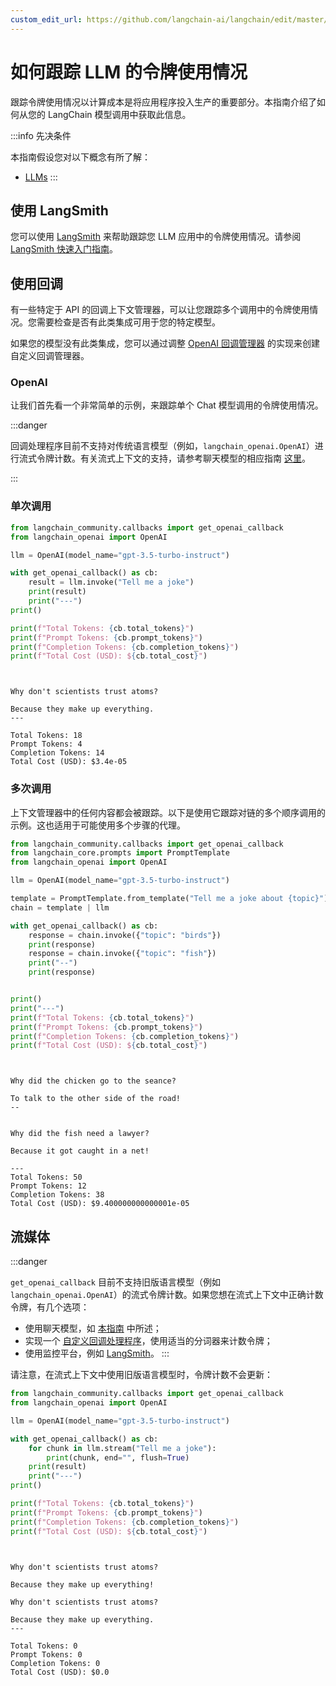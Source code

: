 ```yaml
---
custom_edit_url: https://github.com/langchain-ai/langchain/edit/master/docs/docs/how_to/llm_token_usage_tracking.ipynb
---
```


# 如何跟踪 LLM 的令牌使用情况

跟踪令牌使用情况以计算成本是将应用程序投入生产的重要部分。本指南介绍了如何从您的 LangChain 模型调用中获取此信息。

:::info 先决条件

本指南假设您对以下概念有所了解：

- [LLMs](/docs/concepts/#llms)
:::

## 使用 LangSmith

您可以使用 [LangSmith](https://www.langchain.com/langsmith) 来帮助跟踪您 LLM 应用中的令牌使用情况。请参阅 [LangSmith 快速入门指南](https://docs.smith.langchain.com/)。

## 使用回调

有一些特定于 API 的回调上下文管理器，可以让您跟踪多个调用中的令牌使用情况。您需要检查是否有此类集成可用于您的特定模型。

如果您的模型没有此类集成，您可以通过调整 [OpenAI 回调管理器](https://api.python.langchain.com/en/latest/_modules/langchain_community/callbacks/openai_info.html#OpenAICallbackHandler) 的实现来创建自定义回调管理器。

### OpenAI

让我们首先看一个非常简单的示例，来跟踪单个 Chat 模型调用的令牌使用情况。

:::danger

回调处理程序目前不支持对传统语言模型（例如，`langchain_openai.OpenAI`）进行流式令牌计数。有关流式上下文的支持，请参考聊天模型的相应指南 [这里](/docs/how_to/chat_token_usage_tracking)。

:::

### 单次调用


```python
from langchain_community.callbacks import get_openai_callback
from langchain_openai import OpenAI

llm = OpenAI(model_name="gpt-3.5-turbo-instruct")

with get_openai_callback() as cb:
    result = llm.invoke("Tell me a joke")
    print(result)
    print("---")
print()

print(f"Total Tokens: {cb.total_tokens}")
print(f"Prompt Tokens: {cb.prompt_tokens}")
print(f"Completion Tokens: {cb.completion_tokens}")
print(f"Total Cost (USD): ${cb.total_cost}")
```
```output


Why don't scientists trust atoms?

Because they make up everything.
---

Total Tokens: 18
Prompt Tokens: 4
Completion Tokens: 14
Total Cost (USD): $3.4e-05
```

### 多次调用

上下文管理器中的任何内容都会被跟踪。以下是使用它跟踪对链的多个顺序调用的示例。这也适用于可能使用多个步骤的代理。


```python
from langchain_community.callbacks import get_openai_callback
from langchain_core.prompts import PromptTemplate
from langchain_openai import OpenAI

llm = OpenAI(model_name="gpt-3.5-turbo-instruct")

template = PromptTemplate.from_template("Tell me a joke about {topic}")
chain = template | llm

with get_openai_callback() as cb:
    response = chain.invoke({"topic": "birds"})
    print(response)
    response = chain.invoke({"topic": "fish"})
    print("--")
    print(response)


print()
print("---")
print(f"Total Tokens: {cb.total_tokens}")
print(f"Prompt Tokens: {cb.prompt_tokens}")
print(f"Completion Tokens: {cb.completion_tokens}")
print(f"Total Cost (USD): ${cb.total_cost}")
```
```output


Why did the chicken go to the seance?

To talk to the other side of the road!
--


Why did the fish need a lawyer?

Because it got caught in a net!

---
Total Tokens: 50
Prompt Tokens: 12
Completion Tokens: 38
Total Cost (USD): $9.400000000000001e-05
```

## 流媒体

:::danger

`get_openai_callback` 目前不支持旧版语言模型（例如 `langchain_openai.OpenAI`）的流式令牌计数。如果您想在流式上下文中正确计数令牌，有几个选项：

- 使用聊天模型，如 [本指南](/docs/how_to/chat_token_usage_tracking) 中所述；
- 实现一个 [自定义回调处理程序](/docs/how_to/custom_callbacks/)，使用适当的分词器来计数令牌；
- 使用监控平台，例如 [LangSmith](https://www.langchain.com/langsmith)。
:::

请注意，在流式上下文中使用旧版语言模型时，令牌计数不会更新：

```python
from langchain_community.callbacks import get_openai_callback
from langchain_openai import OpenAI

llm = OpenAI(model_name="gpt-3.5-turbo-instruct")

with get_openai_callback() as cb:
    for chunk in llm.stream("Tell me a joke"):
        print(chunk, end="", flush=True)
    print(result)
    print("---")
print()

print(f"Total Tokens: {cb.total_tokens}")
print(f"Prompt Tokens: {cb.prompt_tokens}")
print(f"Completion Tokens: {cb.completion_tokens}")
print(f"Total Cost (USD): ${cb.total_cost}")
```
```output


Why don't scientists trust atoms?

Because they make up everything!

Why don't scientists trust atoms?

Because they make up everything.
---

Total Tokens: 0
Prompt Tokens: 0
Completion Tokens: 0
Total Cost (USD): $0.0
```